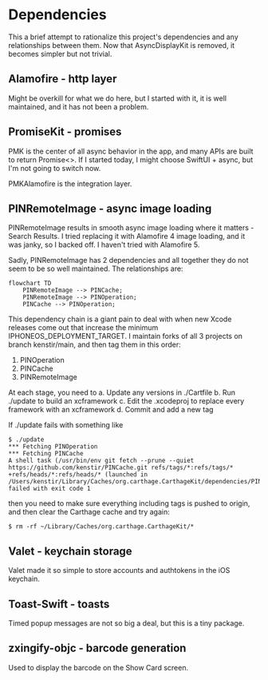 # Dependencies

This a brief attempt to rationalize this project's dependencies and any
relationships between them.  Now that AsyncDisplayKit is removed, it
becomes simpler but not trivial.

## Alamofire - http layer

Might be overkill for what we do here, but I started with it, it is well
maintained, and it has not been a problem.

## PromiseKit - promises

PMK is the center of all async behavior in the app, and many APIs are
built to return Promise<>.  If I started today, I might choose SwiftUI +
async, but I'm not going to switch now.

PMKAlamofire is the integration layer.

## PINRemoteImage - async image loading

PINRemoteImage results in smooth async image loading where it matters -
Search Results.  I tried replacing it with Alamofire 4 image loading, and
it was janky, so I backed off.  I haven't tried with Alamofire 5.

Sadly, PINRemoteImage has 2 dependencies and all together they do not seem
to be so well maintained.  The relationships are:

```mermaid
flowchart TD
    PINRemoteImage --> PINCache;
    PINRemoteImage --> PINOperation;
    PINCache --> PINOperation;
```

This dependency chain is a giant pain to deal with when new Xcode releases
come out that increase the minimum IPHONEOS_DEPLOYMENT_TARGET.  I maintain
forks of all 3 projects on branch kenstir/main, and then tag them in this
order:
1. PINOperation
2. PINCache
3. PINRemoteImage

At each stage, you need to
a. Update any versions in ./Cartfile
b. Run ./update to build an xcframework
c. Edit the .xcodeproj to replace every framework with an xcframework
d. Commit and add a new tag

If ./update fails with something like
```
$ ./update
*** Fetching PINOperation
*** Fetching PINCache
A shell task (/usr/bin/env git fetch --prune --quiet https://github.com/kenstir/PINCache.git refs/tags/*:refs/tags/* +refs/heads/*:refs/heads/* (launched in /Users/kenstir/Library/Caches/org.carthage.CarthageKit/dependencies/PINCache)) failed with exit code 1
```
then you need to make sure everything including tags is pushed to origin,
and then clear the Carthage cache and try again:
```
$ rm -rf ~/Library/Caches/org.carthage.CarthageKit/*
```

## Valet - keychain storage

Valet made it so simple to store accounts and authtokens in the iOS keychain.

## Toast-Swift - toasts

Timed popup messages are not so big a deal, but this is a tiny package.

## zxingify-objc - barcode generation

Used to display the barcode on the Show Card screen.
